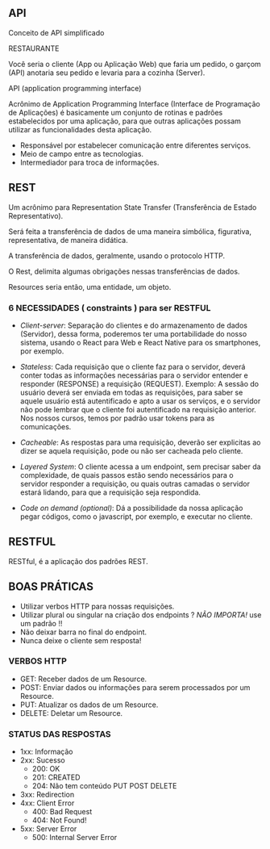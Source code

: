 ## API

Conceito de API simplificado

RESTAURANTE

Você seria o cliente (App ou Aplicação Web) que faria um pedido, o garçom (API) anotaria
seu pedido e levaria para a cozinha (Server).

API (application programming interface)

Acrônimo de Application Programming Interface (Interface de Programação de Aplicações) é basicamente um conjunto de rotinas e padrões estabelecidos por uma aplicação, para que outras aplicações possam utilizar as funcionalidades desta aplicação.

* Responsável por estabelecer comunicação entre diferentes serviços.
* Meio de campo entre as tecnologias.
* Intermediador para troca de informações.

## REST

Um acrônimo para Representation State Transfer (Transferência de Estado Representativo).

Será feita a transferência de dados de uma maneira simbólica, figurativa, representativa, de maneira didática.

A transferência de dados, geralmente, usando o protocolo HTTP.

O Rest, delimita algumas obrigações nessas transferências de dados.

Resources seria então, uma entidade, um objeto.

### 6 NECESSIDADES ( constraints ) para ser RESTFUL

- _Client-server_: Separação do clientes e do armazenamento de dados (Servidor), dessa forma, poderemos ter uma portabilidade do nosso sistema, usando o React para Web e React Native para os smartphones, por exemplo. 

- _Stateless_: Cada requisição que o cliente faz para o servidor, deverá conter todas as informações necessárias para o servidor entender e responder (RESPONSE) a requisição (REQUEST). Exemplo: A sessão do usuário deverá ser enviada em todas as requisições, para saber se aquele usuário está autentificado e apto a usar os serviços, e o servidor não pode lembrar que o cliente foi autentificado na requisição anterior. Nos nossos cursos, temos  por padrão usar tokens para as comunicações.

- _Cacheable_: As respostas para uma requisição, deverão ser explicitas ao dizer se aquela requisição, pode ou não ser cacheada pelo cliente.

- _Layered System_: O cliente acessa a um endpoint, sem precisar saber da complexidade, de quais passos estão sendo necessários para o servidor responder a requisição, ou quais outras camadas o servidor estará lidando, para que a requisição seja respondida.

- _Code on demand (optional)_: Dá a possibilidade da nossa aplicação pegar códigos, como o javascript, por exemplo, e executar no cliente.  

## RESTFUL

RESTful, é a aplicação dos padrões REST.

## BOAS PRÁTICAS

- Utilizar verbos HTTP para nossas requisições.
- Utilizar plural ou singular na criação dos endpoints ? _NÃO IMPORTA!_ use um padrão !!
- Não deixar barra no final do endpoint. 
- Nunca deixe o cliente sem resposta!

### VERBOS HTTP

- GET: Receber dados de um Resource.
- POST: Enviar dados ou informações para serem processados por um Resource.
- PUT: Atualizar os dados de um Resource.
- DELETE: Deletar um Resource.

### STATUS DAS RESPOSTAS 

- 1xx: Informação 
- 2xx: Sucesso 
    - 200: OK
    - 201: CREATED
    - 204: Não tem conteúdo PUT POST DELETE
- 3xx: Redirection 
- 4xx: Client Error 
    - 400: Bad Request
    - 404: Not Found!
- 5xx: Server Error 
    - 500: Internal Server Error 